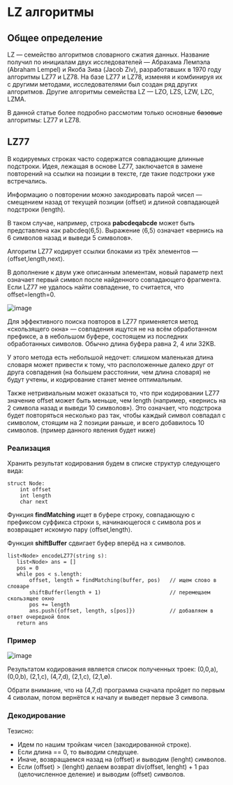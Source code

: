 # LZ алгоритмы
## Общее определение
LZ — семейство алгоритмов словарного сжатия данных. Название получил по инициалам двух исследователей — Абрахама Лемпэла (Abraham Lempel) и Якоба Зива (Jacob Ziv), разработавших в 1970 году алгоритмы LZ77 и LZ78. На базе LZ77 и LZ78, изменяя и комбинируя их с другими методами, исследователями был создан ряд других алгоритмов. Другие алгоритмы семейства LZ — LZO, LZS, LZW, LZC, LZMA.

В данной статье более подробно рассмотим только основные ~~базовые~~ алгоритмы: LZ77 и LZ78.

## LZ77

В кодируемых строках часто содержатся совпадающие длинные подстроки. Идея, лежащая в основе LZ77, заключается в замене повторений на ссылки на позиции в тексте, где такие подстроки уже встречались.

Информацию о повторении можно закодировать парой чисел — смещением назад от текущей позиции (offset) и длиной совпадающей подстроки (length).

В таком случае, например, строка __pabcdeqabcde__ может быть представлена как pabcdeq⟨6,5⟩. Выражение ⟨6,5⟩ означает «вернись на 6 символов назад и выведи 5 символов».

Алгоритм LZ77 кодирует ссылки блоками из трёх элементов — ⟨offset,length,next⟩. 

В дополнение к двум уже описанным элементам, новый параметр next означает первый символ после найденного совпадающего фрагмента. Если LZ77 не удалось найти совпадение, то считается, что offset=length=0.

![image](https://github.com/bydlo-code/c-language-course/assets/112535054/2c6ccb2c-b939-4fb2-9509-27bbd63deaf1)

Для эффективного поиска повторов в LZ77 применяется метод «скользящего окна» — совпадения ищутся не на всём обработанном префиксе, а в небольшом буфере, состоящем из последних обработанных символов. Обычно длина буфера равна 2, 4 или 32KB. 

У этого метода есть небольшой недочет: слишком маленькая длина словаря может привести к тому, что расположенные далеко друг от друга совпадения (на большем расстоянии, чем длина словаря) не будут учтены, и кодирование станет менее оптимальным.

Также нетривиальным может оказаться то, что при кодировании LZ77 значение offset может быть меньше, чем length (например, «вернись на 2 символа назад и выведи 10 символов»). Это означает, что подстрока будет повторяться несколько раз так, чтобы каждый символ совпадал с символом, стоящим на 2 позиции раньше, и всего добавилось 10 символов. (пример данного явления будет ниже)
 
 ### Реализация
 
Хранить результат кодирования будем в списке структур следующего вида:

```
struct Node:
    int offset
    int length
    char next
```

Функция **findMatching** ищет в буфере строку, совпадающую с префиксом суффикса строки s, начинающегося с символа pos и возвращает искомую пару ⟨offset,length⟩.

Функция **shiftBuffer** сдвигает буфер вперёд на x символов.

```
list<Node> encodeLZ77(string s):
   list<Node> ans = []
   pos = 0
   while pos < s.length:
       offset, length = findMatching(buffer, pos)   // ищем слово в словаре
       shiftBuffer(length + 1)                      // перемещаем скользящее окно
       pos += length
       ans.push({offset, length, s[pos]})           // добавляем в ответ очередной блок
   return ans
```

### Пример


![image](https://github.com/bydlo-code/c-language-course/assets/112535054/8fb02059-d308-40a8-b75d-e314c2b2b1ca)

Результатом кодирования является список полученных троек: (0,0,a), (0,0,b), (2,1,c), (4,7,d), (2,1,c), (2,1,∅).

Обрати внимание, что на (4,7,d) программа сначала пройдет по первым 4 сиволам, потом вернётся к началу и выведет первые 3 символа.

### Декодирование

Тезисно:

* Идем по нашим тройкам чисел (закодированной строке).
* Если длина == 0, то выводим следущее.
* Иначе, возвращаемся назад на (offset) и выводим (lenght) символов.
* Если (offset) > (lenght) делаем возврат div(offset, lenght) + 1 раз (целочисленное деление) и выводим (offset) символов.

 
